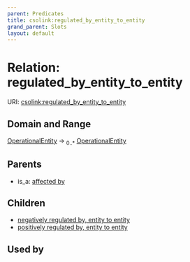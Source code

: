 ```yaml
---
parent: Predicates
title: csolink:regulated_by_entity_to_entity
grand_parent: Slots
layout: default
---
```


# Relation: regulated_by_entity_to_entity




URI: [csolink:regulated_by_entity_to_entity](https://w3id.org/csolink/vocab/regulated_by_entity_to_entity)

## Domain and Range

[OperationalEntity](OperationalEntity.md) ->  <sub>0..*</sub> [OperationalEntity](OperationalEntity.md)

## Parents

 *  is_a: [affected by](affected_by.md)

## Children

 *  [negatively regulated by, entity to entity](negatively_regulated_by_entity_to_entity.md)
 *  [positively regulated by, entity to entity](positively_regulated_by_entity_to_entity.md)

## Used by

